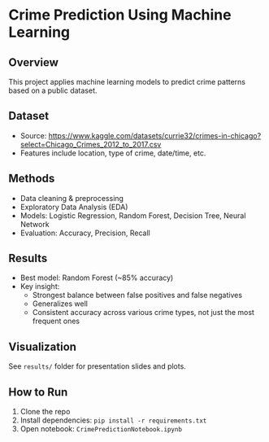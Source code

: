 # Crime Prediction Using Machine Learning

## Overview
This project applies machine learning models to predict crime patterns based on a public dataset.

## Dataset
- Source: https://www.kaggle.com/datasets/currie32/crimes-in-chicago?select=Chicago_Crimes_2012_to_2017.csv
- Features include location, type of crime, date/time, etc.

## Methods
- Data cleaning & preprocessing
- Exploratory Data Analysis (EDA)
- Models: Logistic Regression, Random Forest, Decision Tree, Neural Network
- Evaluation: Accuracy, Precision, Recall

## Results
- Best model: Random Forest (~85% accuracy)
- Key insight:
  - Strongest balance between false positives and false negatives
  - Generalizes well
  - Consistent accuracy across various crime types, not just the most frequent ones

## Visualization
See `results/` folder for presentation slides and plots.

## How to Run
1. Clone the repo
2. Install dependencies: `pip install -r requirements.txt`
3. Open notebook: `CrimePredictionNotebook.ipynb`
